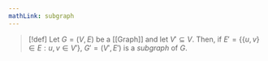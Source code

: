 ```yaml
---
mathLink: subgraph
---
```

>[!def]
>Let $G=(V,E)$ be a [[Graph]] and let $V'\subseteq V$. Then, if $E'=\{\{u,v\}\in E:u,v\in V'\}$, $G'=(V',E')$ is a *subgraph* of $G$.

